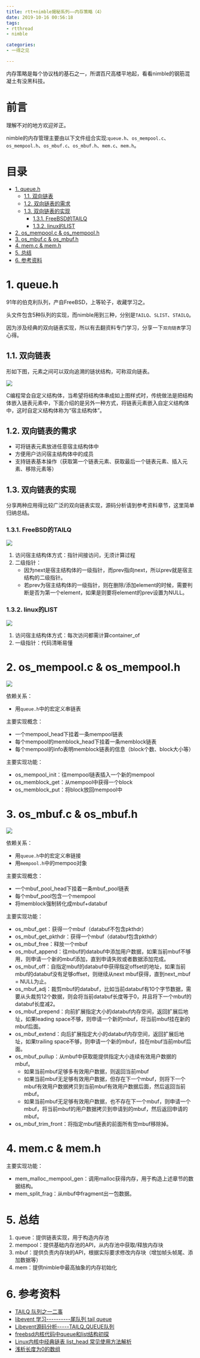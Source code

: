 ```yaml
---
title: rtt+nimble揭秘系列——内存策略（4）
date: 2019-10-16 00:56:18
tags:
- rtthread
- nimble

categories:
- 一得之见

---
```


内存策略是每个协议栈的基石之一，所谓百尺高楼平地起，看看nimble的钢筋混凝土有没黑科技。
<!-- more --> 

前言
===

理解不对的地方欢迎斧正。

nimble的内存管理主要由以下文件组合实现:`queue.h`、`os_mempool.c`、`os_mempool.h`、`os_mbuf.c`、`os_mbuf.h`、`mem.c`、`mem.h`。

目录
===

<!-- TOC -->

- [1. queue.h](#1-queueh)
    - [1.1. 双向链表](#11-双向链表)
    - [1.2. 双向链表的需求](#12-双向链表的需求)
    - [1.3. 双向链表的实现](#13-双向链表的实现)
        - [1.3.1. FreeBSD的TAILQ](#131-freebsd的tailq)
        - [1.3.2. linux的LIST](#132-linux的list)
- [2. os_mempool.c & os_mempool.h](#2-os_mempoolc--os_mempoolh)
- [3. os_mbuf.c & os_mbuf.h](#3-os_mbufc--os_mbufh)
- [4. mem.c & mem.h](#4-memc--memh)
- [5. 总结](#5-总结)
- [6. 参考资料](#6-参考资料)

<!-- /TOC -->

# 1. queue.h

91年的伯克利队列，产自FreeBSD，上等轮子，收藏学习之。

头文件包含5种队列的实现，而nimble用到三种，分别是`TAILQ`、`SLIST`、`STAILQ`。

因为涉及经典的双向链表实现，所以有去翻资料专门学习，分享一下`双向链表`学习心得。

## 1.1. 双向链表

形如下图，元素之间可以双向追溯的链状结构，可称双向链表。

![](double_link.svg)

C编程常会自定义结构体，当希望将结构体串成如上图样式时，传统做法是把结构体嵌入链表元素中，下面介绍的是另外一种方式，将链表元素嵌入自定义结构体中，这时自定义结构体称为“宿主结构体”。

## 1.2. 双向链表的需求

- 可将链表元素放进任意宿主结构体中
- 方便用户访问宿主结构体中的成员
- 支持链表基本操作（获取第一个链表元素、获取最后一个链表元素、插入元素、移除元素等）

## 1.3. 双向链表的实现

分享两种应用得比较广泛的双向链表实现，源码分析请到参考资料章节，这里简单归纳总结。

### 1.3.1. FreeBSD的TAILQ

![](tailq.jpg)

1. 访问宿主结构体方式：指针间接访问，无须计算过程
2. 二级指针：
    - 因为next是宿主结构体的一级指针，而prev指向next，所以prev就是宿主结构的二级指针。
    - 若prev为宿主结构体的一级指针，则在删除/添加element的时候，需要判断是否为第一个element，如果是则要将element的prev设置为NULL。

### 1.3.2. linux的LIST

![](list.jpg)

1. 访问宿主结构体方式：每次访问都需计算container_of
2. 一级指针：代码清晰易懂

# 2. os_mempool.c & os_mempool.h

![](mempool.jpg)

依赖关系：
- 用`queue.h`中的宏定义串链表

主要实现概念：
- 一个mempool_head下挂着一条mempool链表
- 每个mempool的memblock_head下挂着一条memblock链表
- 每个mempool的info表明memblock链表的信息（block个数、block大小等）

主要实现功能：
- os_mempool_init：往mempool链表插入一个新的mempool
- os_memblock_get：从mempool中获得一个block
- os_memblock_put：将block放回mempool中

# 3. os_mbuf.c & os_mbuf.h

![](membuf.jpg)

依赖关系：
- 用`queue.h`中的宏定义串链接
- 用`mempool.h`中的mempoo对象

主要实现概念：
- 一个mbuf_pool_head下挂着一条mbuf_pool链表
- 每个mbuf_pool包含一个mempool
- 将memblock强制转化成mbuf+databuf

主要实现功能：
- os_mbuf_get：获得一个mbuf（databuf不包含pkthdr）
- os_mbuf_get_pkthdr：获得一个mbuf（databuf包含pkthdr）
- os_mbuf_free：释放一个mbuf
- os_mbuf_append：往mbuf的databuf中添加用户数据，如果当前mbuf不够用，则申请一个新的mbuf添加，直到申请失败或者数据添加完成。
- os_mbuf_off：自指定mbuf的databuf中获得指定offset的地址，如果当前mbuf的databuf没有足够offset，则继续从next mbuf获得，直到next_mbuf = NULL为止。
- os_mbuf_adj：裁剪mbuf的databuf，比如当前databuf有10个字节数据，需要从头裁剪12个数据，则会将当前databuf长度等于0，并且将下一个mbuf的databuf长度减2。
- os_mbuf_prepend：向前扩展指定大小的databuf内存空间，返回扩展后地址，如果leading space不够，则申请一个新的mbuf，将当前mbuf挂在新的mbuf后面。
- os_mbuf_extend：向后扩展指定大小的databuf内存空间，返回扩展后地址，如果trailing space不够，则申请一个新的mbuf，挂在mbuf当前mbuf后面。
- os_mbuf_pullup：从mbuf中获取能提供指定大小连续有效用户数据的mbuf。
    - 如果当前mbuf足够多有效用户数据，则返回当前mbuf
    - 如果当前mbuf无足够有效用户数据，但存在下一个mbuf，则将下一个mbuf有效用户数据拷贝到当前mbuf有效用户数据后面，然后返回当前mbuf。
    - 如果当前mbuf无足够有效用户数据，也不存在下一个mbuf，则申请一个mbuf，将当前mbuf的用户数据拷贝到申请到的mbuf，然后返回申请的mbuf。
- os_mbuf_trim_front：将指定mbuf链表的前面所有空mbuf移除掉。

# 4. mem.c & mem.h

主要实现功能：
- mem_malloc_mempool_gen：调用malloc获得内存，用于构造上述章节的数据结构。
- mem_split_frag：从mbuf中fragment出一包数据。

# 5. 总结

1. queue：提供链表实现，用于构造内存池
2. mempool：提供基础内存池的API，从内存池中获取/释放内存块
3. mbuf：提供负责内存块的API，根据实际要求修改内存块（增加帧头帧尾、添加数据等）
4. mem：提供nimble中最高抽象的内存初始化

# 6. 参考资料
- [TAILQ 队列之一二事](https://segmentfault.com/a/1190000019529307)
- [libevent 学习----------尾队列 tail queue](https://blog.csdn.net/jackywgw/article/details/72626708)
- [Libevent源码分析-----TAILQ_QUEUE队列](https://blog.csdn.net/luotuo44/article/details/38374009)
- [freebsd内核代码中queue和list结构初探](https://www.freebsdchina.org/forum/viewtopic.php?t=37913&start=0&sid=87c301d31cf20d05f2771fd4d4781182)
- [Linux内核中经典链表 list_head 常见使用方法解析](https://blog.csdn.net/wanshilun/article/details/79747710)
- [浅析长度为0的数组](https://www.cnblogs.com/felove2013/articles/4050226.html)